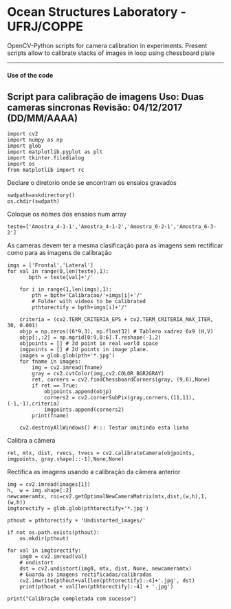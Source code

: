 # Ocean Structures Laboratory - UFRJ/COPPE
OpenCV-Python scripts for camera calibration in experiments.
Present scripts allow to calibrate stacks of images in loop using chessboard plate

----------
#### Use of the code

Script para calibração de imagens
Uso: Duas cameras sincronas
Revisão: 04/12/2017 (DD/MM/AAAA)
----------

    import cv2
    import numpy as np
    import glob
    import matplotlib.pyplot as plt
    import tkinter.filedialog
	import os
	from matplotlib import rc
   
Declare o diretorio onde se encontram os ensaios gravados

	swdpath=askdirectory()
	os.chdir(swdpath)

Coloque os nomes dos ensaios num array

	teste=['Amostra_4-1-1','Amostra_4-1-2','Amostra_6-2-1','Amostra_6-3-2']

As cameras devem ter a mesma clasificação para as imagens sem rectificar como para as imagens de calibração

	imgs = ['Frontal','Lateral']
	for val in range(0,len(teste),1):
	       bpth = teste[val]+'/'

	    for i in range(1,len(imgs),1):
            pth = bpth+'Calibracao/'+imgs[i]+'/'
            # Folder with videos to be calibrated
            pthtorectify = bpth+imgs[i]+'/'

        criteria = (cv2.TERM_CRITERIA_EPS + cv2.TERM_CRITERIA_MAX_ITER, 30, 0.001)
        objp = np.zeros((6*9,3), np.float32) # Tablero xadrez 6x9 (H,V)
        objp[:,:2] = np.mgrid[0:9,0:6].T.reshape(-1,2)
        objpoints = [] # 3d point in real world space
        imgpoints = [] # 2d points in image plane.
        images = glob.glob(pth+'*.jpg')
        for fname in images:
            img = cv2.imread(fname)
            gray = cv2.cvtColor(img,cv2.COLOR_BGR2GRAY)
            ret, corners = cv2.findChessboardCorners(gray, (9,6),None)
            if ret == True:
                objpoints.append(objp)
                corners2 = cv2.cornerSubPix(gray,corners,(11,11),(-1,-1),criteria)
                imgpoints.append(corners2)
            print(fname)

        cv2.destroyAllWindows() #::: Testar omitindo esta linha
        
Calibra a câmera

    ret, mtx, dist, rvecs, tvecs = cv2.calibrateCamera(objpoints, imgpoints, gray.shape[::-1],None,None)
        
Rectifica as imagens usando a calibração da câmera anterior

    img = cv2.imread(images[1])
    h,  w = img.shape[:2]
    newcameramtx, roi=cv2.getOptimalNewCameraMatrix(mtx,dist,(w,h),1,(w,h))
    imgtorectify = glob.glob(pthtorectify+'*.jpg')
        
    pthout = pthtorectify + 'Undistorted_images/'

    if not os.path.exists(pthout):
        os.mkdir(pthout)

    for val in imgtorectify:
        img0 = cv2.imread(val)
        # undistort
        dst = cv2.undistort(img0, mtx, dist, None, newcameramtx)
        # Guarda as imagens rectificadas/calibradas
        cv2.imwrite(pthout+val[len(pthtorectify):-4]+'.jpg', dst)
        print(pthout + val[len(pthtorectify):-4] + '.jpg')

    print("Calibração completada com sucesso")
    
    
